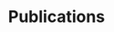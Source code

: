 ---
title: Publications
cms_exclude: true

# View.
# list, compact, card,citation
view: citation

# Optional header image (relative to `static/media/` folder).
banner:
  caption: ''
  image: ''
---